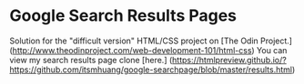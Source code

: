 # Google Search Results Pages
Solution for the "difficult version" HTML/CSS project on [The Odin Project.] (http://www.theodinproject.com/web-development-101/html-css)
You can view my search results page clone [here.] (https://htmlpreview.github.io/?https://github.com/itsmhuang/google-searchpage/blob/master/results.html)
